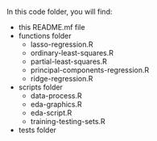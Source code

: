In this code folder, you will find:
* this README.mf file
* functions folder
  * lasso-regression.R
  * ordinary-least-squares.R
  * partial-least-squares.R
  * principal-components-regression.R
  * ridge-regression.R
* scripts folder
  * data-process.R
  * eda-graphics.R
  * eda-script.R
  * training-testing-sets.R
* tests folder
